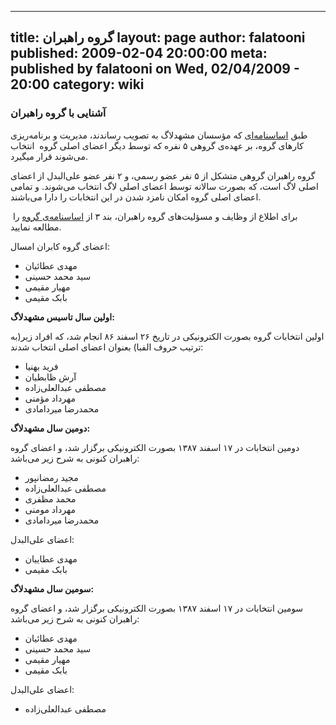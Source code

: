 ----------
title: گروه راهبران
layout: page
author: falatooni
published: 2009-02-04 20:00:00
meta: published by falatooni on Wed, 02/04/2009 - 20:00
category: wiki
----------
###  آشنایی با گروه راهبران

طبق [اساسنامه‌ای](http://mashhadlug.org/constitiution) که مؤسسان مشهدلاگ به
تصویب رساندند، مدیریت و برنامه‌ریزی کارهای گروه، بر عهده‌ی گروهی ۵ نفره که
توسط دیگر اعضای اصلی گروه  انتخاب می‌شوند قرار میگیرد.

گروه راهبران گروهی متشکل از ۵ نفر عضو رسمی، و ۲ نفر عضو علی‌البدل از اعضای
اصلی لاگ است، که بصورت سالانه توسط اعضای اصلی لاگ انتخاب می‌شوند. و تمامی
اعضای اصلی گروه امکان نامزد شدن در این انتخابات را دارا می‌باشند.

 برای اطلاع از وظایف و مسؤلیت‌های گروه راهبران، بند ۳ از [اساسنامه‌ی
گروه](http://mashhadlug.org/constitiution) را مطالعه نمایید.

اعضای گروه کابران امسال:

  * مهدی عطائیان
  * سید محمد حسینی
  * مهیار مقیمی
  * بابک مقیمی

**اولین سال تاسیس مشهدلاگ:**

اولین انتخابات گروه بصورت الکترونیکی در تاریخ ۲۶ اسفند ۸۶ انجام شد، که افراد
زیر(به ترتیب حروف الفبا) بعنوان اعضای اصلی انتخاب شدند:

  * فرید بهنیا
  * آرش ظابطیان
  * مصطفی عبد‌العلی‌زاده
  * مهرداد مؤمنی
  * محمدرضا میردامادی

**دومین سال مشهدلاگ:**

دومین انتخابات در ۱۷ اسفند ۱۳۸۷ بصورت الکترونیکی برگزار شد، و اعضای گروه
راهبران کنونی به شرح زیر می‌باشد:

  * مجید رمضانپور
  * مصطفی عبد‌العلی‌زاده
  * محمد مظفری
  * مهرداد مومنی
  * محمدرضا میردامادی

اعضای علی‌البدل:

  * مهدی عطاییان
  * بابک مقیمی

**سومین سال مشهدلاگ:**

سومین انتخابات در ۱۷ اسفند ۱۳۸۷ بصورت الکترونیکی برگزار شد، و اعضای گروه
راهبران کنونی به شرح زیر می‌باشد:

  * مهدی عطائیان
  * سید محمد حسینی
  * مهیار مقیمی
  * بابک مقیمی

اعضای علی‌البدل:

  * مصطفی عبدالعلی‌زاده


